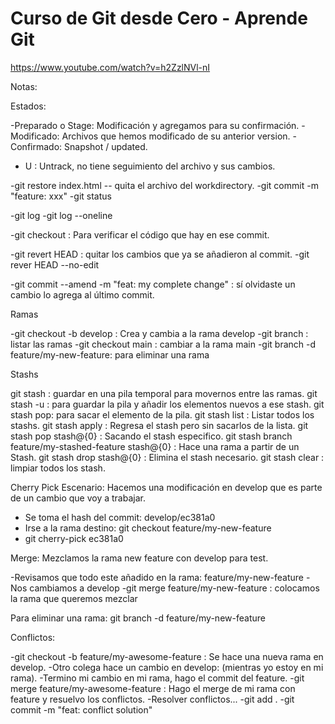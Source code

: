 # Curso de Git desde Cero - Aprende Git
https://www.youtube.com/watch?v=h2ZzlNVl-nI


Notas:

Estados:

-Preparado o Stage: Modificación y agregamos para su confirmación.
-Modificado: Archivos que hemos modificado de su anterior version.
-Confirmado: Snapshot / updated.

- U : Untrack, no tiene seguimiento del archivo y sus cambios.

-git restore index.html -- quita el archivo del workdirectory.
-git commit -m "feature: xxx"
-git status

-git log 
-git log --oneline

-git checkout <commit> : Para verificar el código que hay en ese commit.

-git revert HEAD : quitar los cambios que ya se añadieron al commit.
-git rever HEAD --no-edit

-git commit --amend -m "feat: my complete change" : sí olvidaste un cambio lo agrega al último commit.

Ramas

-git checkout -b develop : Crea y cambia a la rama develop
-git branch : listar las ramas
-git checkout main : cambiar a la rama main
-git branch -d feature/my-new-feature: para eliminar una rama

Stashs

git stash : guardar en una pila temporal para movernos entre las ramas.
git stash -u : para guardar la pila y añadir los elementos nuevos a ese stash.
git stash pop: para sacar el elemento de la pila.
git stash list : Listar todos los stashs.
git stash apply : Regresa el stash pero sin sacarlos de la lista.
git stash pop stash@{0} : Sacando el stash especifico.
git stash branch feature/my-stashed-feature stash@{0} : Hace una rama a partir de un Stash.
git stash drop stash@{0} : Elimina el stash necesario.
git stash clear : limpiar todos los stash.

Cherry Pick
Escenario: Hacemos una modificación en develop que es parte de un cambio que voy a trabajar.

- Se toma el hash del commit: develop/ec381a0 
- Irse a la rama destino: git checkout feature/my-new-feature
- git cherry-pick ec381a0 

Merge:
Mezclamos la rama new feature con develop para test.

-Revisamos que todo este añadido en la rama: feature/my-new-feature
-Nos cambiamos a develop
-git merge feature/my-new-feature : colocamos la rama que queremos mezclar

Para eliminar una rama: git branch -d feature/my-new-feature

Conflictos:

-git checkout -b feature/my-awesome-feature : Se hace una nueva rama en develop.
-Otro colega hace un cambio en develop: (mientras yo estoy en mi rama).
-Termino mi cambio en mi rama, hago el commit del feature.
-git merge feature/my-awesome-feature : Hago el merge de mi rama con feature y resuelvo los conflictos.
-Resolver conflictos...
-git add .
-git commit -m "feat: conflict solution"
